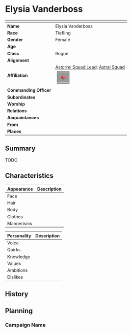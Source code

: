 # Elysia Vanderboss

| []() | |
| --- | --- |
| **Name** | Elysia Vanderboss |
| **Race** | Tiefling |
| **Gender** | Female |
| **Age** | |
| **Class** | Rogue |
| **Alignment** | |
| **Affiliation** | [Astorrel Squad Lead](../civilisations/kingdom-of-astor/organisations/astorrel/ranks/3-squad-lead.md): [Astral Squad](../civilisations/kingdom-of-astor/organisations/astorrel/squads/astral.md)<br /><img src="../../images/ranks/astorrel-3-squad-lead.png" height="50" /> |
| **Commanding Officer** | | *Delete if not military*
| **Subordinates** | | *Delete if not military*
| **Worship** | |
| **Relations** | |
| **Acquaintances** | |
| **From** | |
| **Places** | |

## Summary

TODO

## Characteristics

| Appearance | Description |
| --- | --- |
| Face | |
| Hair | |
| Body | |
| Clothes | |
| Mannerisms | |

| Personality | Description |
| --- | --- |
| Voice | |
| Quirks | |
| Knowledge | |
| Values | |
| Ambitions | |
| Dislikes | |

## History

## Planning

### Campaign Name
